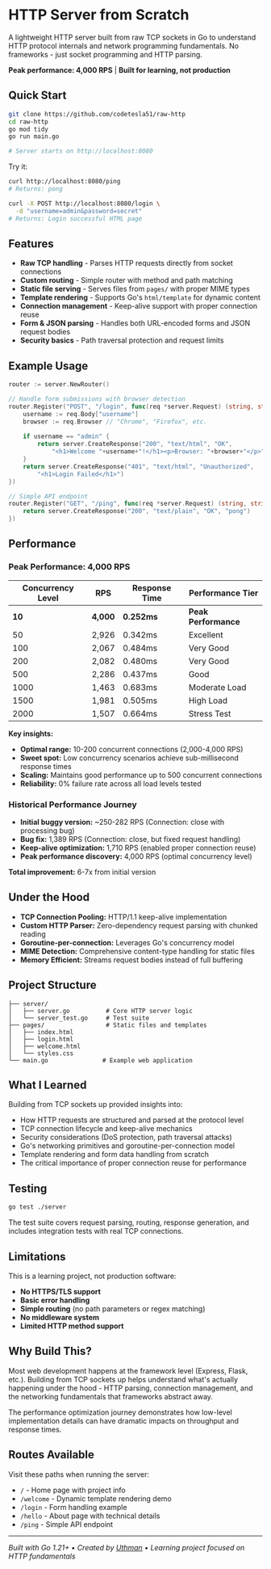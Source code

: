 # HTTP Server from Scratch

A lightweight HTTP server built from raw TCP sockets in Go to understand HTTP protocol internals and network programming fundamentals. No frameworks - just socket programming and HTTP parsing.

**Peak performance: 4,000  RPS** | **Built for learning, not production**

## Quick Start

```bash
git clone https://github.com/codetesla51/raw-http
cd raw-http
go mod tidy
go run main.go

# Server starts on http://localhost:8080
```

Try it:
```bash
curl http://localhost:8080/ping
# Returns: pong

curl -X POST http://localhost:8080/login \
  -d "username=admin&password=secret"
# Returns: Login successful HTML page
```

## Features

- **Raw TCP handling** - Parses HTTP requests directly from socket connections
- **Custom routing** - Simple router with method and path matching  
- **Static file serving** - Serves files from `pages/` with proper MIME types
- **Template rendering** - Supports Go's `html/template` for dynamic content
- **Connection management** - Keep-alive support with proper connection reuse
- **Form & JSON parsing** - Handles both URL-encoded forms and JSON request bodies
- **Security basics** - Path traversal protection and request limits

## Example Usage

```go
router := server.NewRouter()

// Handle form submissions with browser detection
router.Register("POST", "/login", func(req *server.Request) (string, string) {
    username := req.Body["username"]
    browser := req.Browser // "Chrome", "Firefox", etc.
    
    if username == "admin" {
        return server.CreateResponse("200", "text/html", "OK", 
            "<h1>Welcome "+username+"!</h1><p>Browser: "+browser+"</p>")
    }
    return server.CreateResponse("401", "text/html", "Unauthorized", 
        "<h1>Login Failed</h1>")
})

// Simple API endpoint
router.Register("GET", "/ping", func(req *server.Request) (string, string) {
    return server.CreateResponse("200", "text/plain", "OK", "pong")
})
```

## Performance

### Peak Performance: 4,000 RPS

| Concurrency Level | RPS | Response Time | Performance Tier |
|-------------------|-----|---------------|------------------|
| **10** | **4,000** | **0.252ms** | **Peak Performance** |
| 50 | 2,926 | 0.342ms | Excellent |
| 100 | 2,067 | 0.484ms | Very Good |
| 200 | 2,082 | 0.480ms | Very Good |
| 500 | 2,286 | 0.437ms | Good |
| 1000 | 1,463 | 0.683ms | Moderate Load |
| 1500 | 1,981 | 0.505ms | High Load |
| 2000 | 1,507 | 0.664ms | Stress Test |

**Key insights:** 
- **Optimal range:** 10-200 concurrent connections (2,000-4,000 RPS)
- **Sweet spot:** Low concurrency scenarios achieve sub-millisecond response times
- **Scaling:** Maintains good performance up to 500 concurrent connections
- **Reliability:** 0% failure rate across all load levels tested

### Historical Performance Journey
- **Initial buggy version:** ~250-282 RPS (Connection: close with processing bug)
- **Bug fix:** 1,389 RPS (Connection: close, but fixed request handling) 
- **Keep-alive optimization:** 1,710 RPS (enabled proper connection reuse)
- **Peak performance discovery:** 4,000 RPS (optimal concurrency level)

**Total improvement:** 6-7x from initial version

## Under the Hood

- **TCP Connection Pooling:** HTTP/1.1 keep-alive implementation
- **Custom HTTP Parser:** Zero-dependency request parsing with chunked reading
- **Goroutine-per-connection:** Leverages Go's concurrency model
- **MIME Detection:** Comprehensive content-type handling for static files
- **Memory Efficient:** Streams request bodies instead of full buffering

## Project Structure

```
├── server/
│   ├── server.go          # Core HTTP server logic
│   └── server_test.go     # Test suite
├── pages/                 # Static files and templates
│   ├── index.html
│   ├── login.html
│   ├── welcome.html
│   └── styles.css
└── main.go               # Example web application
```

## What I Learned

Building from TCP sockets up provided insights into:

- How HTTP requests are structured and parsed at the protocol level
- TCP connection lifecycle and keep-alive mechanics  
- Security considerations (DoS protection, path traversal attacks)
- Go's networking primitives and goroutine-per-connection model
- Template rendering and form data handling from scratch
- The critical importance of proper connection reuse for performance

## Testing

```bash
go test ./server
```

The test suite covers request parsing, routing, response generation, and includes integration tests with real TCP connections.

## Limitations

This is a learning project, not production software:

- **No HTTPS/TLS support**
- **Basic error handling** 
- **Simple routing** (no path parameters or regex matching)
- **No middleware system**
- **Limited HTTP method support**

## Why Build This?

Most web development happens at the framework level (Express, Flask, etc.). Building from TCP sockets up helps understand what's actually happening under the hood - HTTP parsing, connection management, and the networking fundamentals that frameworks abstract away.

The performance optimization journey demonstrates how low-level implementation details can have dramatic impacts on throughput and response times.

## Routes Available

Visit these paths when running the server:

- `/` - Home page with project info
- `/welcome` - Dynamic template rendering demo
- `/login` - Form handling example  
- `/hello` - About page with technical details
- `/ping` - Simple API endpoint

---

*Built with Go 1.21+ • Created by [Uthman](https://github.com/codetesla51) • Learning project focused on HTTP fundamentals*